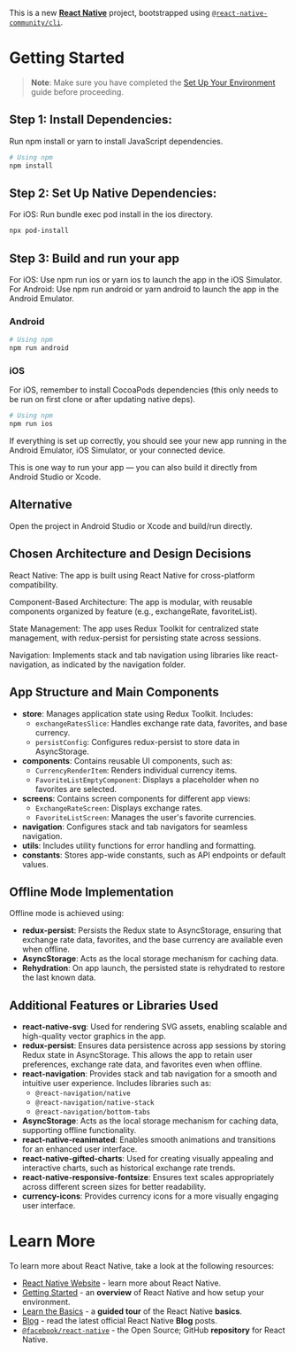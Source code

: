 This is a new [**React Native**](https://reactnative.dev) project, bootstrapped using [`@react-native-community/cli`](https://github.com/react-native-community/cli).

# Getting Started

> **Note**: Make sure you have completed the [Set Up Your Environment](https://reactnative.dev/docs/set-up-your-environment) guide before proceeding.

## Step 1: Install Dependencies:

Run npm install or yarn to install JavaScript dependencies.

```sh
# Using npm
npm install
```

## Step 2: Set Up Native Dependencies:

For iOS: Run bundle exec pod install in the ios directory.

```sh
npx pod-install
```

## Step 3: Build and run your app

For iOS: Use npm run ios or yarn ios to launch the app in the iOS Simulator.
For Android: Use npm run android or yarn android to launch the app in the Android Emulator.

### Android

```sh
# Using npm
npm run android
```

### iOS

For iOS, remember to install CocoaPods dependencies (this only needs to be run on first clone or after updating native deps).


```sh
# Using npm
npm run ios
```

If everything is set up correctly, you should see your new app running in the Android Emulator, iOS Simulator, or your connected device.

This is one way to run your app — you can also build it directly from Android Studio or Xcode.

## Alternative

Open the project in Android Studio or Xcode and build/run directly.


## Chosen Architecture and Design Decisions

React Native: The app is built using React Native for cross-platform compatibility.

Component-Based Architecture: The app is modular, with reusable components organized by feature (e.g., exchangeRate, favoriteList).

State Management: The app uses Redux Toolkit for centralized state management, with redux-persist for persisting state across sessions.

Navigation: Implements stack and tab navigation using libraries like react-navigation, as indicated by the navigation folder.

## App Structure and Main Components

- **store**: Manages application state using Redux Toolkit. Includes:
    - `exchangeRatesSlice`: Handles exchange rate data, favorites, and base currency.
    - `persistConfig`: Configures redux-persist to store data in AsyncStorage.
- **components**: Contains reusable UI components, such as:
    - `CurrencyRenderItem`: Renders individual currency items.
    - `FavoriteListEmptyComponent`: Displays a placeholder when no favorites are selected.
- **screens**: Contains screen components for different app views:
    - `ExchangeRateScreen`: Displays exchange rates.
    - `FavoriteListScreen`: Manages the user's favorite currencies.
- **navigation**: Configures stack and tab navigators for seamless navigation.
- **utils**: Includes utility functions for error handling and formatting.
- **constants**: Stores app-wide constants, such as API endpoints or default values.

## Offline Mode Implementation

Offline mode is achieved using:

- **redux-persist**: Persists the Redux state to AsyncStorage, ensuring that exchange rate data, favorites, and the base currency are available even when offline.
- **AsyncStorage**: Acts as the local storage mechanism for caching data.
- **Rehydration**: On app launch, the persisted state is rehydrated to restore the last known data.


## Additional Features or Libraries Used

- **react-native-svg**: Used for rendering SVG assets, enabling scalable and high-quality vector graphics in the app.
- **redux-persist**: Ensures data persistence across app sessions by storing Redux state in AsyncStorage. This allows the app to retain user preferences, exchange rate data, and favorites even when offline.
- **react-navigation**: Provides stack and tab navigation for a smooth and intuitive user experience. Includes libraries such as:
    - `@react-navigation/native`
    - `@react-navigation/native-stack`
    - `@react-navigation/bottom-tabs`
- **AsyncStorage**: Acts as the local storage mechanism for caching data, supporting offline functionality.
- **react-native-reanimated**: Enables smooth animations and transitions for an enhanced user interface.
- **react-native-gifted-charts**: Used for creating visually appealing and interactive charts, such as historical exchange rate trends.
- **react-native-responsive-fontsize**: Ensures text scales appropriately across different screen sizes for better readability.
- **currency-icons**: Provides currency icons for a more visually engaging user interface.

# Learn More

To learn more about React Native, take a look at the following resources:

- [React Native Website](https://reactnative.dev) - learn more about React Native.
- [Getting Started](https://reactnative.dev/docs/environment-setup) - an **overview** of React Native and how setup your environment.
- [Learn the Basics](https://reactnative.dev/docs/getting-started) - a **guided tour** of the React Native **basics**.
- [Blog](https://reactnative.dev/blog) - read the latest official React Native **Blog** posts.
- [`@facebook/react-native`](https://github.com/facebook/react-native) - the Open Source; GitHub **repository** for React Native.
